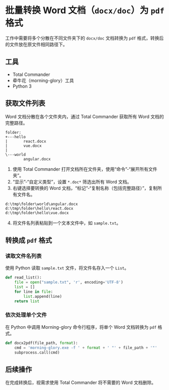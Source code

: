 

# 批量转换 Word 文档（`docx/doc`）为 `pdf` 格式

工作中需要将多个分散在不同文件夹下的 `docx/doc` 文档转换为 `pdf` 格式，转换后的文件放在原文件相同路径下。

## 工具

- Total Commander
- 牵牛花（morning-glory）工具
- Python 3 


## 获取文件列表

Word 文档分散在各个文件夹内，通过 Total Commander 获取所有 Word 文档的完整路径。

```
folder:
+---hello
|       react.docx
|       vue.docx
|
\---world
        angular.docx
```

1. 使用 Total Commander 打开文档所在文件夹，使用“命令”-“展开所有文件夹”。
2. “显示”-“自定义类型”，设置 `*.doc*` 筛选出所有 Word 文档。
3. 右键选择要转换的 Word 文档，“标记”-“复制名称（包括完整路径）”，复制所有文件名。

```
d:\tmp\folder\world\angular.docx
d:\tmp\folder\hello\react.docx
d:\tmp\folder\hello\vue.docx
```

4. 将文件名列表粘贴到一个文本文件中，如 `sample.txt`。


## 转换成 `pdf` 格式

### 读取文件名列表

使用 Python 读取 `sample.txt` 文件，将文件名存入一个 `List`。

```python
def read_list():
    file = open("sample.txt", 'r', encoding='UTF-8')
    list = []
    for line in file:
        list.append(line)
    return list
```



### 依次处理单个文件

在 Python 中调用 Morning-glory 命令行程序，将单个 Word 文档转换为 `pdf` 格式。

```python
def docx2pdf(file_path, format):
    cmd = 'morning-glory.exe -f ' + format + ' "' + file_path + '"'
    subprocess.call(cmd)
```


## 后续操作

在完成转换后，视需求使用 Total Commander 将不需要的 Word 文档删除。


